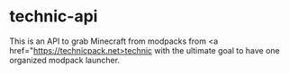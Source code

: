 # technic-api

This is an API to grab Minecraft from modpacks from <a href="https://technicpack.net>technic</a> with the ultimate goal to have one organized modpack launcher.